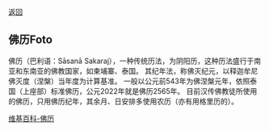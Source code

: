 [返回](../README.md)
## 佛历Foto
佛历（巴利语：Sāsanā Sakaraj），一种传统历法，为阴阳历，这种历法盛行于南亚和东南亚的佛教国家，如柬埔寨、泰国。
其纪年法，称佛灭纪元，以释迦牟尼佛灭度（涅槃）当年度为计算基准。
一般以公元前543年为佛涅槃元年，依照泰国（上座部）标准佛历，公元2022年就是佛历2565年。
目前汉传佛教徒所使用的佛历，只用佛历纪年，其余月、日安排多使用农历（亦有用格里历的）。

[维基百科-佛历](https://zh.wikipedia.org/zh-sg/%E4%BD%9B%E6%9B%86)
